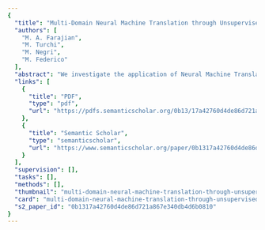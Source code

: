 ```yaml
---
{
  "title": "Multi-Domain Neural Machine Translation through Unsupervised Adaptation",
  "authors": [
    "M. A. Farajian",
    "M. Turchi",
    "M. Negri",
    "M. Federico"
  ],
  "abstract": "We investigate the application of Neural Machine Translation (NMT) under the following three conditions posed by realworld application scenarios. First, we operate with an input stream of sentences coming from many different domains and with no predefined order. Second, the sentences are presented without domain information. Third, the input stream should be processed by a single generic NMT model. To tackle the weaknesses of current NMT technology in this unsupervised multi-domain setting, we explore an efficient instance-based adaptation method that, by exploiting the similarity between the training instances and each test sentence, dynamically sets the hyperparameters of the learning algorithm and updates the generic model on-the-fly. The results of our experiments with multi-domain data show that local adaptation outperforms not only the original generic NMT system, but also a strong phrase-based system and even single-domain NMT models specifically optimized on each domain and applicable only by violating two of our aforementioned assumptions.",
  "links": [
    {
      "title": "PDF",
      "type": "pdf",
      "url": "https://pdfs.semanticscholar.org/0b13/17a42760d4de86d721a867e340db4d6b0810.pdf"
    },
    {
      "title": "Semantic Scholar",
      "type": "semanticscholar",
      "url": "https://www.semanticscholar.org/paper/0b1317a42760d4de86d721a867e340db4d6b0810"
    }
  ],
  "supervision": [],
  "tasks": [],
  "methods": [],
  "thumbnail": "multi-domain-neural-machine-translation-through-unsupervised-adaptation-thumb.jpg",
  "card": "multi-domain-neural-machine-translation-through-unsupervised-adaptation-card.jpg",
  "s2_paper_id": "0b1317a42760d4de86d721a867e340db4d6b0810"
}
---
```


